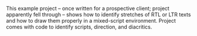 This example project – once written for a prospective client; project apparently fell through – shows how to identify stretches of RTL or LTR texts and how to draw them properly in a mixed-script environment. Project comes with code to identify scripts, direction, and diacritics.